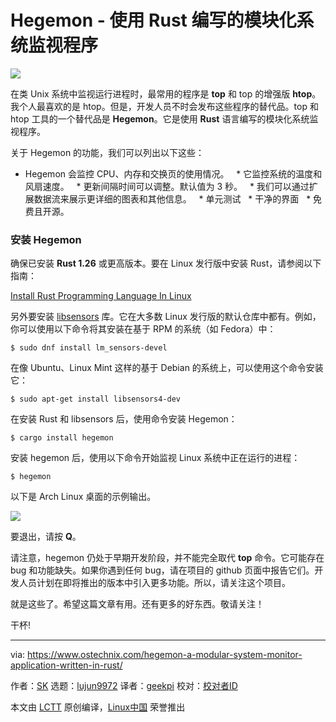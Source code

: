 Hegemon - 使用 Rust 编写的模块化系统监视程序
======

![](https://www.ostechnix.com/wp-content/uploads/2018/09/hegemon-720x340.png)

在类 Unix 系统中监视运行进程时，最常用的程序是 **top** 和 top 的增强版 **htop**。我个人最喜欢的是 htop。但是，开发人员不时会发布这些程序的替代品。top 和 htop 工具的一个替代品是 **Hegemon**。它是使用 **Rust** 语言编写的模块化系统监视程序。

关于 Hegemon 的功能，我们可以列出以下这些：

  * Hegemon 会监控 CPU、内存和交换页的使用情况。
  * 它监控系统的温度和风扇速度。
  * 更新间隔时间可以调整。默认值为 3 秒。
  * 我们可以通过扩展数据流来展示更详细的图表和其他信息。
  * 单元测试
  * 干净的界面
  * 免费且开源。



### 安装 Hegemon

确保已安装 **Rust 1.26** 或更高版本。要在 Linux 发行版中安装 Rust，请参阅以下指南：

[Install Rust Programming Language In Linux][2]

另外要安装 [libsensors][1] 库。它在大多数 Linux 发行版的默认仓库中都有。例如，你可以使用以下命令将其安装在基于 RPM 的系统（如 Fedora）中：

```
$ sudo dnf install lm_sensors-devel
```

在像 Ubuntu、Linux Mint 这样的基于 Debian 的系统上，可以使用这个命令安装它：

```
$ sudo apt-get install libsensors4-dev
```

在安装 Rust 和 libsensors 后，使用命令安装 Hegemon：

```
$ cargo install hegemon
```

安装 hegemon 后，使用以下命令开始监视 Linux 系统中正在运行的进程：

```
$ hegemon
```

以下是 Arch Linux 桌面的示例输出。

![](https://www.ostechnix.com/wp-content/uploads/2018/09/Hegemon-in-action.gif)

要退出，请按 **Q**。


请注意，hegemon 仍处于早期开发阶段，并不能完全取代 **top** 命令。它可能存在 bug 和功能缺失。如果你遇到任何 bug，请在项目的 github 页面中报告它们。开发人员计划在即将推出的版本中引入更多功能。所以，请关注这个项目。

就是这些了。希望这篇文章有用。还有更多的好东西。敬请关注！

干杯!



--------------------------------------------------------------------------------

via: https://www.ostechnix.com/hegemon-a-modular-system-monitor-application-written-in-rust/

作者：[SK][a]
选题：[lujun9972](https://github.com/lujun9972)
译者：[geekpi](https://github.com/geekpi)
校对：[校对者ID](https://github.com/校对者ID)

本文由 [LCTT](https://github.com/LCTT/TranslateProject) 原创编译，[Linux中国](https://linux.cn/) 荣誉推出

[a]: https://www.ostechnix.com/author/sk/
[1]: https://github.com/lm-sensors/lm-sensors
[2]: https://www.ostechnix.com/install-rust-programming-language-in-linux/
